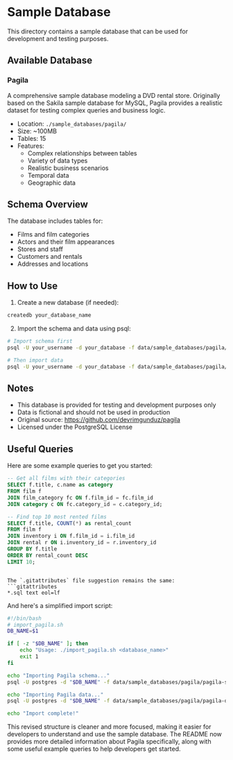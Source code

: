 # Sample Database

This directory contains a sample database that can be used for development and testing purposes.

## Available Database

### Pagila
A comprehensive sample database modeling a DVD rental store. Originally based on the Sakila sample database for MySQL, Pagila provides a realistic dataset for testing complex queries and business logic.

- Location: `./sample_databases/pagila/`
- Size: ~100MB
- Tables: 15
- Features:
  - Complex relationships between tables
  - Variety of data types
  - Realistic business scenarios
  - Temporal data
  - Geographic data

## Schema Overview
The database includes tables for:
- Films and film categories
- Actors and their film appearances
- Stores and staff
- Customers and rentals
- Addresses and locations

## How to Use

1. Create a new database (if needed):
```bash
createdb your_database_name
```

2. Import the schema and data using psql:
```bash
# Import schema first
psql -U your_username -d your_database -f data/sample_databases/pagila/pagila-schema.sql

# Then import data
psql -U your_username -d your_database -f data/sample_databases/pagila/pagila-data.sql
```

## Notes
- This database is provided for testing and development purposes only
- Data is fictional and should not be used in production
- Original source: https://github.com/devrimgunduz/pagila
- Licensed under the PostgreSQL License

## Useful Queries
Here are some example queries to get you started:
```sql
-- Get all films with their categories
SELECT f.title, c.name as category
FROM film f
JOIN film_category fc ON f.film_id = fc.film_id
JOIN category c ON fc.category_id = c.category_id;

-- Find top 10 most rented films
SELECT f.title, COUNT(*) as rental_count
FROM film f
JOIN inventory i ON f.film_id = i.film_id
JOIN rental r ON i.inventory_id = r.inventory_id
GROUP BY f.title
ORDER BY rental_count DESC
LIMIT 10;
```
```

The `.gitattributes` file suggestion remains the same:
```gitattributes
*.sql text eol=lf
```

And here's a simplified import script:
```bash
#!/bin/bash
# import_pagila.sh
DB_NAME=$1

if [ -z "$DB_NAME" ]; then
    echo "Usage: ./import_pagila.sh <database_name>"
    exit 1
fi

echo "Importing Pagila schema..."
psql -U postgres -d "$DB_NAME" -f data/sample_databases/pagila/pagila-schema.sql

echo "Importing Pagila data..."
psql -U postgres -d "$DB_NAME" -f data/sample_databases/pagila/pagila-data.sql

echo "Import complete!"
```

This revised structure is cleaner and more focused, making it easier for developers to understand and use the sample database. The README now provides more detailed information about Pagila specifically, along with some useful example queries to help developers get started.